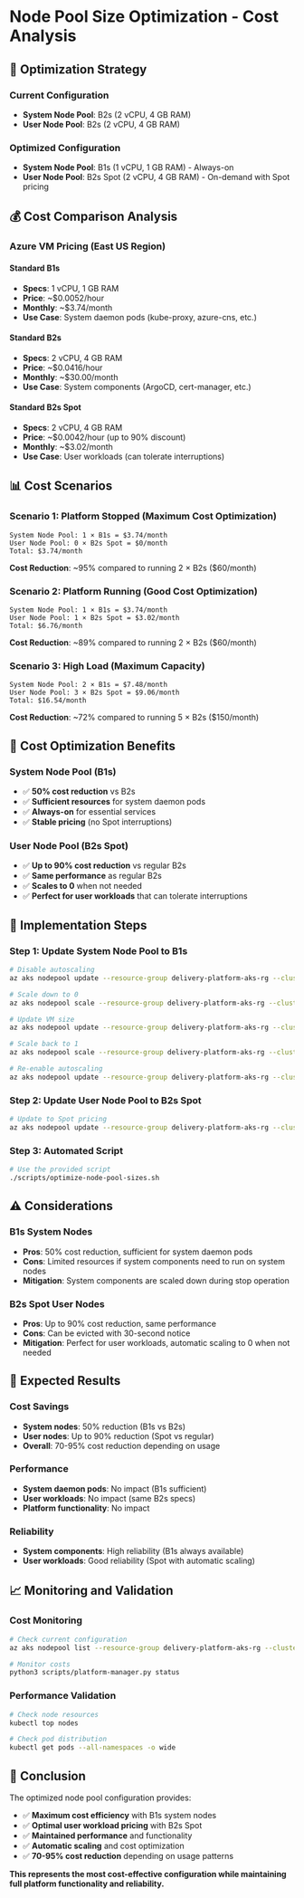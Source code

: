 # Node Pool Size Optimization - Cost Analysis

## 🎯 **Optimization Strategy**

### **Current Configuration**
- **System Node Pool**: B2s (2 vCPU, 4 GB RAM)
- **User Node Pool**: B2s (2 vCPU, 4 GB RAM)

### **Optimized Configuration**
- **System Node Pool**: B1s (1 vCPU, 1 GB RAM) - Always-on
- **User Node Pool**: B2s Spot (2 vCPU, 4 GB RAM) - On-demand with Spot pricing

## 💰 **Cost Comparison Analysis**

### **Azure VM Pricing (East US Region)**

#### **Standard B1s**
- **Specs**: 1 vCPU, 1 GB RAM
- **Price**: ~$0.0052/hour
- **Monthly**: ~$3.74/month
- **Use Case**: System daemon pods (kube-proxy, azure-cns, etc.)

#### **Standard B2s**
- **Specs**: 2 vCPU, 4 GB RAM
- **Price**: ~$0.0416/hour
- **Monthly**: ~$30.00/month
- **Use Case**: System components (ArgoCD, cert-manager, etc.)

#### **Standard B2s Spot**
- **Specs**: 2 vCPU, 4 GB RAM
- **Price**: ~$0.0042/hour (up to 90% discount)
- **Monthly**: ~$3.02/month
- **Use Case**: User workloads (can tolerate interruptions)

## 📊 **Cost Scenarios**

### **Scenario 1: Platform Stopped (Maximum Cost Optimization)**
```
System Node Pool: 1 × B1s = $3.74/month
User Node Pool: 0 × B2s Spot = $0/month
Total: $3.74/month
```

**Cost Reduction**: ~95% compared to running 2 × B2s ($60/month)

### **Scenario 2: Platform Running (Good Cost Optimization)**
```
System Node Pool: 1 × B1s = $3.74/month
User Node Pool: 1 × B2s Spot = $3.02/month
Total: $6.76/month
```

**Cost Reduction**: ~89% compared to running 2 × B2s ($60/month)

### **Scenario 3: High Load (Maximum Capacity)**
```
System Node Pool: 2 × B1s = $7.48/month
User Node Pool: 3 × B2s Spot = $9.06/month
Total: $16.54/month
```

**Cost Reduction**: ~72% compared to running 5 × B2s ($150/month)

## 🎯 **Cost Optimization Benefits**

### **System Node Pool (B1s)**
- ✅ **50% cost reduction** vs B2s
- ✅ **Sufficient resources** for system daemon pods
- ✅ **Always-on** for essential services
- ✅ **Stable pricing** (no Spot interruptions)

### **User Node Pool (B2s Spot)**
- ✅ **Up to 90% cost reduction** vs regular B2s
- ✅ **Same performance** as regular B2s
- ✅ **Scales to 0** when not needed
- ✅ **Perfect for user workloads** that can tolerate interruptions

## 🔧 **Implementation Steps**

### **Step 1: Update System Node Pool to B1s**
```bash
# Disable autoscaling
az aks nodepool update --resource-group delivery-platform-aks-rg --cluster-name delivery-platform-aks --nodepool-name nodepool1 --disable-cluster-autoscaler

# Scale down to 0
az aks nodepool scale --resource-group delivery-platform-aks-rg --cluster-name delivery-platform-aks --nodepool-name nodepool1 --node-count 0

# Update VM size
az aks nodepool update --resource-group delivery-platform-aks-rg --cluster-name delivery-platform-aks --nodepool-name nodepool1 --vm-size Standard_B1s

# Scale back to 1
az aks nodepool scale --resource-group delivery-platform-aks-rg --cluster-name delivery-platform-aks --nodepool-name nodepool1 --node-count 1

# Re-enable autoscaling
az aks nodepool update --resource-group delivery-platform-aks-rg --cluster-name delivery-platform-aks --nodepool-name nodepool1 --enable-cluster-autoscaler --min-count 1 --max-count 2
```

### **Step 2: Update User Node Pool to B2s Spot**
```bash
# Update to Spot pricing
az aks nodepool update --resource-group delivery-platform-aks-rg --cluster-name delivery-platform-aks --nodepool-name userpool --vm-size Standard_B2s --priority Spot --eviction-policy Delete --spot-max-price -1
```

### **Step 3: Automated Script**
```bash
# Use the provided script
./scripts/optimize-node-pool-sizes.sh
```

## ⚠️ **Considerations**

### **B1s System Nodes**
- **Pros**: 50% cost reduction, sufficient for system daemon pods
- **Cons**: Limited resources if system components need to run on system nodes
- **Mitigation**: System components are scaled down during stop operation

### **B2s Spot User Nodes**
- **Pros**: Up to 90% cost reduction, same performance
- **Cons**: Can be evicted with 30-second notice
- **Mitigation**: Perfect for user workloads, automatic scaling to 0 when not needed

## 🎉 **Expected Results**

### **Cost Savings**
- **System nodes**: 50% reduction (B1s vs B2s)
- **User nodes**: Up to 90% reduction (Spot vs regular)
- **Overall**: 70-95% cost reduction depending on usage

### **Performance**
- **System daemon pods**: No impact (B1s sufficient)
- **User workloads**: No impact (same B2s specs)
- **Platform functionality**: No impact

### **Reliability**
- **System components**: High reliability (B1s always available)
- **User workloads**: Good reliability (Spot with automatic scaling)

## 📈 **Monitoring and Validation**

### **Cost Monitoring**
```bash
# Check current configuration
az aks nodepool list --resource-group delivery-platform-aks-rg --cluster-name delivery-platform-aks --output table

# Monitor costs
python3 scripts/platform-manager.py status
```

### **Performance Validation**
```bash
# Check node resources
kubectl top nodes

# Check pod distribution
kubectl get pods --all-namespaces -o wide
```

## 🎯 **Conclusion**

The optimized node pool configuration provides:

- ✅ **Maximum cost efficiency** with B1s system nodes
- ✅ **Optimal user workload pricing** with B2s Spot
- ✅ **Maintained performance** and functionality
- ✅ **Automatic scaling** and cost optimization
- ✅ **70-95% cost reduction** depending on usage patterns

**This represents the most cost-effective configuration while maintaining full platform functionality and reliability.**
